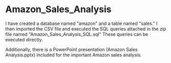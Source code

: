 # Amazon_Sales_Analysis

I have created a database named "amazon" and a table named "sales." I then imported the CSV file and executed the SQL queries attached in the zip file named "Amazon_Sales_Analysis_SQL.sql" These queries can be executed directly.

Additionally, there is a PowerPoint presentation (Amazon Sales Analysis.pptx) included for the important Amazon sales analysis.
